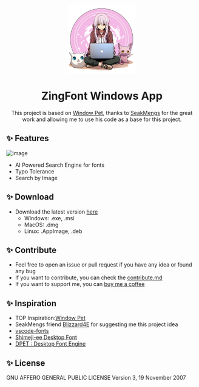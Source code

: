 <div align="center">
    <img width="180" src="./public/media/icon.png" alt="ZingFont">
    <h1 align="center">ZingFont Windows App</h1>
    <p align="center">This project is based on <a href="https://github.com/SeakMengs/WindowPet">Window Pet</a>, thanks to <a href="https://github.com/SeakMengs">SeakMengs</a> for the great work and allowing me to use his code as a base for this project.
    </p>
</div>

## ✨ Features

![image](https://zingfont.com/og-graph-zingfont-new.png)

- AI Powered Search Engine for fonts
- Typo Tolerance
- Search by Image


## ✨ Download

- Download the latest version [here](https://github.com/volfadar/tauri-zingfont.git/releases/latest)
  - Windows: .exe, .msi
  - MacOS: .dmg
  - Linux: .AppImage, .deb

## ✨ Contribute

- Feel free to open an issue or pull request if you have any idea or found any bug
- If you want to contribute, you can check the [contribute.md](https://github.com/volfadar/tauri-zingfont.git/blob/main/contribute.md)
- If you want to support me, you can [buy me a coffee](https://www.buymeacoffee.com/seakmeng)

## ✨ Inspiration

- TOP Inspiration:[Window Pet](https://github.com/SeakMengs/WindowPet)
- SeakMengs friend [Blizzard4E](https://github.com/Blizzard4E) for suggesting me this project idea
- [vscode-fonts](https://marketplace.visualstudio.com/items?itemName=tonybaloney.vscode-fonts)
- [Shimeji-ee Desktop Font](https://kilkakon.com/shimeji/)
- [DPET : Desktop Font Engine](https://store.steampowered.com/app/1980920/DPET__Desktop_Font_Engine/)

## ✨ License

GNU AFFERO GENERAL PUBLIC LICENSE Version 3, 19 November 2007
